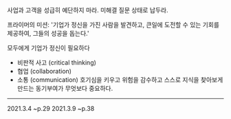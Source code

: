 

사업과 고객을 성급히 예단하지 마라. 미해결 질문 상태로 납두라. 

프라이머의 미션: '기업가 정신을 가진 사람을 발견하고, 큰일에 도전할 수 있는 기회를 제공하여, 그들의 성공을 돕는다.'

모두에게 기업가 정신이 필요하다
- 비판적 사고 (critical thinking)
- 협업 (collaboration)
- 소통 (communication)
호기심을 키우고 위험을 감수하고 스스로 지식을 찾아보게 만드는 동기부여가 무엇보다 중요하다.
---
2021.3.4 ~p.29
2021.3.9 ~p.38